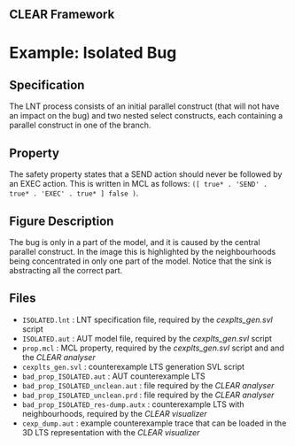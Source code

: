 ## CLEAR Framework
# Example: Isolated Bug


Specification
-------------
The LNT process consists of an  initial parallel construct (that will not have 
an impact on the bug) and two nested select constructs, each containing a 
parallel construct in one of the branch.

Property
--------
The safety property states that a SEND action should never be followed by an
EXEC action. This is written in MCL as follows: 
`([ true* . 'SEND' .  true* . 'EXEC' . true* ] false )`.

Figure Description
-----------------
The bug is only in a part of the model, and it is caused by the central parallel 
construct.
In the image this is highlighted by the neighbourhoods being concentrated in 
only one part of the model.
Notice that the sink is abstracting all the correct part.

Files
-----
- `ISOLATED.lnt` : LNT specification file, required by the *cexplts_gen.svl* script
- `ISOLATED.aut` : AUT model file, required by the *cexplts_gen.svl* script
- `prop.mcl` : MCL property, required by the *cexplts_gen.svl* script and 
               and the *CLEAR analyser*
- `cexplts_gen.svl` : counterexample LTS generation SVL script
- `bad_prop_ISOLATED.aut` : AUT counterexample LTS
- `bad_prop_ISOLATED_unclean.aut` : file required by the *CLEAR analyser*
- `bad_prop_ISOLATED_unclean.prd` : file required by the *CLEAR analyser*
- `bad_prop_ISOLATED_res-dump.autx` : counterexample LTS with neighbourhoods, 
    required by the *CLEAR visualizer*
- `cexp_dump.aut` : example counterexample trace that can be loaded in the 3D 
                    LTS representation with the *CLEAR visualizer*  
